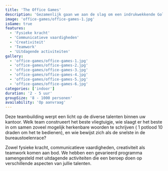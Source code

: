 ```yaml
---
title: 'The Office Games'
description: 'Gezamenlijk gaan we aan de slag om een indrukwekkende Goldberg machine te creëren'
image: 'office-games/office-games-1.jpg'
isGame: true
features:
  - 'Fysieke kracht'
  - 'Communicatieve vaardigheden'
  - 'Creativiteit'
  - 'Teamwork'
  - 'Uitdagende activiteiten'
gallery:
  - 'office-games/office-games-1.jpg'
  - 'office-games/office-games-2.jpg'
  - 'office-games/office-games-3.jpg'
  - 'office-games/office-games-4.jpg'
  - 'office-games/office-games-5.jpg'
  - 'office-games/office-games-6.jpg'
categories: ['indoor']
duration: '2 - 5 uur'
groupSize: '8 - 1000 personen'
availability: 'Op aanvraag'
---
```


Deze teambuilding werpt een licht op de diverse talenten binnen uw kantoor. Welk team construeert het beste vliegtuigje, wie slaagt er het beste in om samen zoveel mogelijk herkenbare woorden te schrijven ( 1 potlood 10 draden om het te bedienen), en wie bewijst zich als de snelste in de bureaustoelenrace?

Zowel fysieke kracht, communicatieve vaardigheden, creativiteit als teamwork komen aan bod. We hebben een gevarieerd programma samengesteld met uitdagende activiteiten die een beroep doen op verschillende aspecten van jullie talenten.
